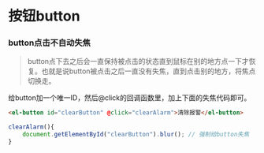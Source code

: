 # 按钮button

### button点击不自动失焦

> button点下去之后会一直保持被点击的状态直到鼠标在别的地方点一下才恢复。也就是说button被点击之后一直没有失焦，直到点击别的地方，将焦点切换走。

给button加一个唯一ID，然后@click的回调函数里，加上下面的失焦代码即可。

```html
<el-button id="clearButton" @click="clearAlarm">清除报警</el-button>
```

```js
clearAlarm(){
	document.getElementById("clearButton").blur(); // 强制给button失焦
}
```

